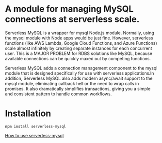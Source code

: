  # A module for managing MySQL connections at serverless scale.
 
Serverless MySQL is a wrapper for mysql Node.js module. Normally, using the mysql module with Node apps would be just fine. However, serverless functions (like AWS Lambda, Google Cloud Functions, and Azure Functions) scale almost infinitely by creating separate instances for each concurrent user. This is a MAJOR PROBLEM for RDBS solutions like MySQL, because available connections can be quickly maxed out by competing functions.

Serverless MySQL adds a connection management component to the mysql module that is designed specifically for use with serverless applications.In addition, Serverless MySQL also adds modern async/await support to the mysql module, eliminating callback hell or the need to wrap calls in promises. It also dramatically simplifies transactions, giving you a simple and consistent pattern to handle common workflows.

# Installation

`npm install serverless-mysql`

[ How to use serverless-mysql](https://github.com/jeremydaly/serverless-mysql)
